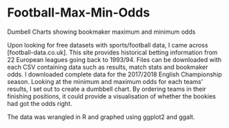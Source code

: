 # Football-Max-Min-Odds
Dumbell Charts showing bookmaker maximum and minimum odds

Upon looking for free datasets with sports/football data, I came across [football-data.co.uk]. This site provides historical betting information from 22 European leagues going back to 1993/94. Files can be downloaded with each CSV containing data such as results, match stats and bookmaker odds. I downloaded complete data for the 2017/2018 English Championship season. Looking at the minimum and maximum odds for each teams’ results, I set out to create a dumbbell chart. By ordering teams in their finishing positions, it could provide a visualisation of whether the bookies had got the odds right. 

The data was wrangled in R and graphed using ggplot2 and ggalt. 



